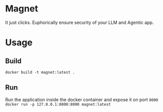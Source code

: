 # Magnet
It just clicks. Euphorically ensure security of your LLM and Agentic app.

# Usage
## Build
```docker build -t magnet:latest .``` 

## Run
Run the application inside the docker container and expose it on port `8000`
```docker run -p 127.0.0.1:8000:8000 magnet:latest```
